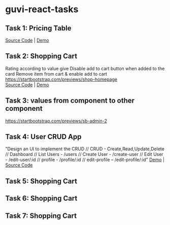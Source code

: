 # guvi-react-tasks

## Task 1: Pricing Table
[Source Code](https://github.com/eunicedhivya/guvi-react-tasks/tree/master/pricing-cart)   |  [Demo](https://laughing-dubinsky-0527f1.netlify.app/)
 
## Task 2: Shopping Cart
Rating according to value give Disable add to cart button when added to the card Remove item from cart & enable add to cart https://startbootstrap.com/previews/shop-homepage <br />
[Source Code](https://github.com/eunicedhivya/guvi-react-tasks/tree/master/add-to-cart)   |  [Demo](https://frosty-noyce-9a8b51.netlify.app/)

## Task 3: values from component to other component
https://startbootstrap.com/previews/sb-admin-2 

## Task 4: User CRUD App
"Design an UI to implement the CRUD // CRUD - Create,Read,Update,Delete // Dashboard // List Users - /users // Create User - /create-user // Edit User - /edit-user/:id // profile - /profile/:id // edit-profile – /edit-profile/:id"
[Demo](https://vocal-frangipane-b7f1b0.netlify.app/)  |  [Source Code](https://github.com/eunicedhivya/guvi-react-tasks/tree/master/users-crud)

## Task 5: Shopping Cart

## Task 6: Shopping Cart

## Task 7: Shopping Cart
